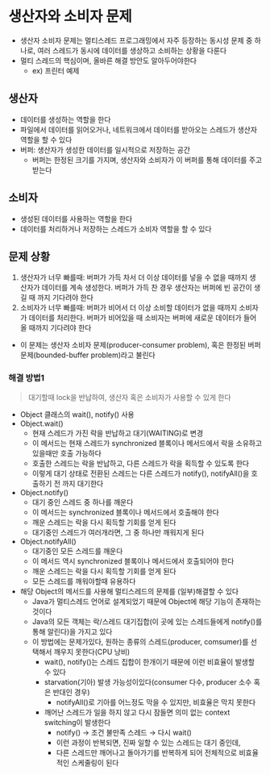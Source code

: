 # 생산자와 소비자 문제

- 생산자 소비자 문제는 멀티스레드 프로그래밍에서 자주 등장하는 동시성 문제 중 하나로, 여러 스레드가 동시에 데이터를 생상하고 소비하는 상황을 다룬다
- 멀티 스레드의 핵심이며, 올바른 해결 방안도 알아두어야한다
  - ex) 프린터 예제

## 생산자

- 데이터를 생성하는 역할을 한다
- 파일에서 데이터를 읽어오거나, 네트워크에서 데이터를 받아오는 스레드가 생산자 역할을 할 수 있다
- 버퍼: 생산자가 생성한 데이터를 일시적으로 저장하는 공간
  - 버퍼는 한정된 크기를 가지며, 생산자와 소비자가 이 버퍼를 통해 데이터를 주고 받는다

## 소비자

- 생성된 데이터를 사용하는 역할을 한다
- 데이터를 처리하거나 저장하는 스레드가 소비자 역할을 할 수 있다

## 문제 상황

1. 생산자가 너무 빠를때: 버퍼가 가득 차서 더 이상 데이터를 넣을 수 없을 때까지 생산자가 데이터를 계속 생성한다. 버퍼가 가득 찬 경우 생산자는 버퍼에 빈 공간이 생길 때 까지 기다려야 한다
2. 소비자가 너무 빠를때: 버퍼가 비어서 더 이상 소비할 데이터가 없을 때까지 소비자가 데이터를 처리한다. 버퍼가 비어있을 때 소비자는 버퍼에 새로운 데이터가 들어올 때까지 기다려야 한다

- 이 문제는 생산자 소비자 문제(producer-consumer problem), 혹은 한정된 버퍼 문제(bounded-buffer problem)라고 불린다

### 해결 방법1

> 대기할때 lock을 반납하여, 생산자 혹은 소비자가 사용할 수 있게 한다

- Object 클래스의 wait(), notify() 사용
- Object.wait()
  - 현재 스레드가 가진 락을 반납하고 대기(WAITING)로 변경
  - 이 메서드는 현재 스레드가 synchronized 블록이나 메서드에서 락을 소유하고 있을때만 호출 가능하다
  - 호출한 스레드는 락을 반납하고, 다른 스레드가 락을 획득할 수 있도록 한다
  - 이렇게 대기 상태로 전환된 스레드는 다른 스레드가 notify(), notifyAll()을 호출하기 전 까지 대기한다
- Object.notify()
  - 대기 중인 스레드 중 하나를 깨운다
  - 이 메서드는 synchronized 블록이나 메서드에서 호출해야 한다
  - 깨운 스레드는 락을 다시 획득할 기회를 얻게 된다
  - 대기중인 스레드가 여러개라면, 그 중 하나만 깨워지게 된다
- Object.notifyAll()
  - 대기중인 모든 스레드를 깨운다
  - 이 메서드 역시 synchronized 블록이나 메서드에서 호출되어야 한다
  - 깨운 스레드는 락을 다시 획득할 기회를 얻게 된다
  - 모든 스레드를 깨워야할때 유용하다
- 해당 Object의 메서드를 사용해 멀티스레드의 문제를 (일부)해결할 수 있다
  - Java가 멀티스레드 언어로 설계되었기 때문에 Object에 해당 기능이 존재하는 것이다
  - Java의 모든 객체는 락/스레드 대기집합(이 곳에 있는 스레드들에게 notify()를 통해 알린다)을 가지고 있다
  - 이 방법에는 문제가있다, 원하는 종류의 스레드(producer, comsumer)를 선택해서 깨우지 못한다(CPU 낭비)
    - wait(), notify()는 스레드 집합이 한개이기 때문에 이런 비효율이 발생할 수 있다
    - starvation(기아) 발생 가능성이있다(consumer 다수, producer 소수 혹은 반대인 경우)
      - notifyAll()로 기아를 어느정도 막을 수 있지만, 비효율은 막지 못한다
    - 깨어난 스레드가 일을 하지 않고 다시 잠들면 의미 없는 context switching이 발생한다
      - notify() → 조건 불만족 스레드 → 다시 wait()
      - 이런 과정이 반복되면, 진짜 일할 수 있는 스레드는 대기 중인데,
      - 다른 스레드만 깨어나고 돌아가기를 반복하게 되어 전체적으로 비효율적인 스케줄링이 된다
